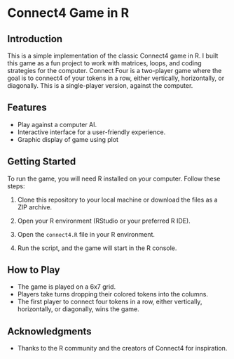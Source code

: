 # Connect4 Game in R

## Introduction
This is a simple implementation of the classic Connect4 game in R. I built this game as a fun project to work with matrices, loops, and coding strategies for the computer. Connect Four is a two-player game where the goal is to connect4 of your tokens in a row, either vertically, horizontally, or diagonally. This is a single-player version, against the computer.

## Features
- Play against a computer AI.
- Interactive interface for a user-friendly experience.
- Graphic display of game using plot

## Getting Started
To run the game, you will need R installed on your computer. Follow these steps:

1. Clone this repository to your local machine or download the files as a ZIP archive.

2. Open your R environment (RStudio or your preferred R IDE).

3. Open the `connect4.R` file in your R environment.

4. Run the script, and the game will start in the R console.

## How to Play
- The game is played on a 6x7 grid.
- Players take turns dropping their colored tokens into the columns.
- The first player to connect four tokens in a row, either vertically, horizontally, or diagonally, wins the game.

## Acknowledgments
- Thanks to the R community and the creators of Connect4 for inspiration.
